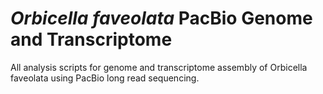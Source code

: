 # *Orbicella faveolata* PacBio Genome and Transcriptome
All analysis scripts for genome and transcriptome assembly of Orbicella faveolata using PacBio long read sequencing. 
